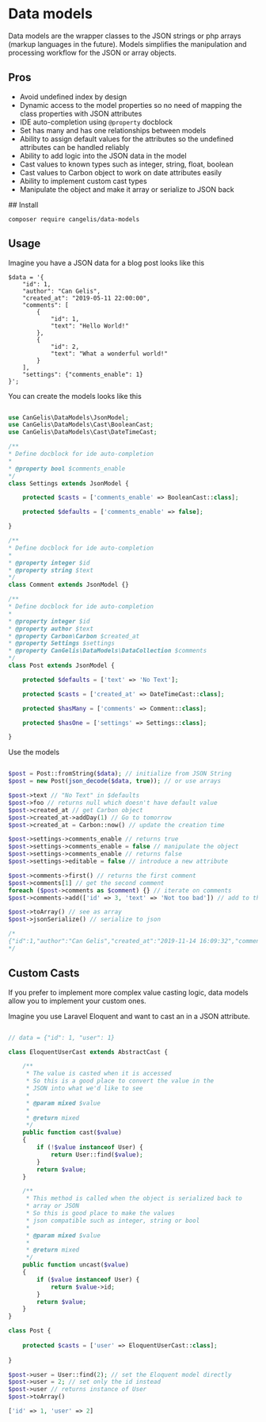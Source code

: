 # Data models

Data models are the wrapper classes to the JSON strings or php arrays (markup languages in the future). Models simplifies the manipulation and processing workflow for the JSON or array objects.

## Pros

- Avoid undefined index by design
- Dynamic access to the model properties so no need of mapping the class properties with JSON attributes
- IDE auto-completion using `@property` docblock
- Set has many and has one relationships between models
- Ability to assign default values for the attributes so the undefined attributes can be handled reliably
- Ability to add logic into the JSON data in the model
- Cast values to known types such as integer, string, float, boolean
- Cast values to Carbon object to work on date attributes easily
- Ability to implement custom cast types
- Manipulate the object and make it array or serialize to JSON back

## Install

    composer require cangelis/data-models

## Usage

Imagine you have a JSON data for a blog post looks like this

```
$data = '{
    "id": 1,
    "author": "Can Gelis",
    "created_at": "2019-05-11 22:00:00",
    "comments": [
        {
            "id": 1,
            "text": "Hello World!"
        },
        {
            "id": 2,
            "text": "What a wonderful world!"
        }
    ],
    "settings": {"comments_enable": 1}
}';
```

You can create the models looks like this

```php

use CanGelis\DataModels\JsonModel;
use CanGelis\DataModels\Cast\BooleanCast;
use CanGelis\DataModels\Cast\DateTimeCast;

/**
* Define docblock for ide auto-completion
*
* @property bool $comments_enable
*/
class Settings extends JsonModel {

    protected $casts = ['comments_enable' => BooleanCast::class];

    protected $defaults = ['comments_enable' => false];

}

/**
* Define docblock for ide auto-completion
*
* @property integer $id
* @property string $text
*/
class Comment extends JsonModel {}

/**
* Define docblock for ide auto-completion
*
* @property integer $id
* @property author $text
* @property Carbon\Carbon $created_at
* @property Settings $settings
* @property CanGelis\DataModels\DataCollection $comments
*/
class Post extends JsonModel {

    protected $defaults = ['text' => 'No Text'];

    protected $casts = ['created_at' => DateTimeCast::class];

    protected $hasMany = ['comments' => Comment::class];

    protected $hasOne = ['settings' => Settings::class];

}

```

Use the models

```php

$post = Post::fromString($data); // initialize from JSON String
$post = new Post(json_decode($data, true)); // or use arrays

$post->text // "No Text" in $defaults
$post->foo // returns null which doesn't have default value
$post->created_at // get Carbon object
$post->created_at->addDay(1) // Go to tomorrow
$post->created_at = Carbon::now() // update the creation time

$post->settings->comments_enable // returns true
$post->settings->comments_enable = false // manipulate the object
$post->settings->comments_enable // returns false
$post->settings->editable = false // introduce a new attribute

$post->comments->first() // returns the first comment
$post->comments[1] // get the second comment
foreach ($post->comments as $comment) {} // iterate on comments
$post->comments->add(['id' => 3, 'text' => 'Not too bad']) // add to the collection

$post->toArray() // see as array
$post->jsonSerialize() // serialize to json

/*
{"id":1,"author":"Can Gelis","created_at":"2019-11-14 16:09:32","comments":[{"id":1,"text":"Hello World!"},{"id":2,"text":"What a wonderful world!"},{"id":3,"text":"Not too bad"}],"settings":{"comments_enable":false,"editable":false}}
*/

```

## Custom Casts

If you prefer to implement more complex value casting logic, data models allow you to implement your custom ones.

Imagine you use Laravel Eloquent and want to cast an in a JSON attribute.

```php

// data = {"id": 1, "user": 1}

class EloquentUserCast extends AbstractCast {

    /**
     * The value is casted when it is accessed
     * So this is a good place to convert the value in the
     * JSON into what we'd like to see
     *
     * @param mixed $value
     *
     * @return mixed
     */
    public function cast($value)
    {
        if (!$value instanceof User) {
            return User::find($value);        
        }
        return $value;
    }

    /**
     * This method is called when the object is serialized back to
     * array or JSON
     * So this is good place to make the values
     * json compatible such as integer, string or bool
     *
     * @param mixed $value
     *
     * @return mixed
     */
    public function uncast($value)
    {
        if ($value instanceof User) {
            return $value->id;
        }
        return $value;
    }
}

class Post {
    
    protected $casts = ['user' => EloquentUserCast::class];
    
}

$post->user = User::find(2); // set the Eloquent model directly
$post->user = 2; // set only the id instead
$post->user // returns instance of User
$post->toArray()

['id' => 1, 'user' => 2]

```
